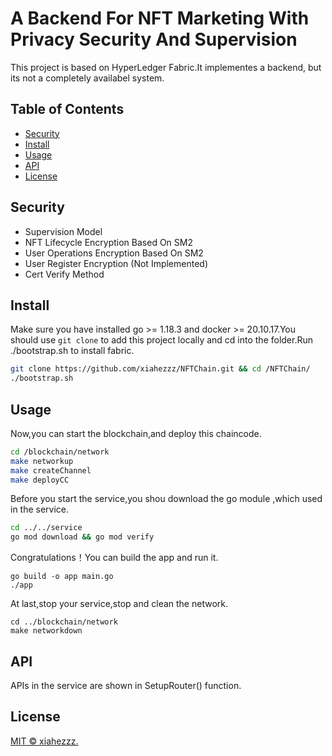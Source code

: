 # A Backend For NFT Marketing With Privacy Security And Supervision

This project is based on HyperLedger Fabric.It implementes a backend, but its not a completely availabel system.

## Table of Contents

- [Security](#security)
- [Install](#install)
- [Usage](#usage)
- [API](#api)
- [License](#license)

## Security

* Supervision Model
* NFT Lifecycle Encryption Based On SM2
* User Operations Encryption Based On SM2
* User Register Encryption (Not Implemented)
* Cert Verify Method

## Install

Make sure you have installed go >= 1.18.3 and docker >= 20.10.17.You should use  `git clone` to add this project  locally and cd into the folder.Run ./bootstrap.sh to install fabric.

```bash
git clone https://github.com/xiahezzz/NFTChain.git && cd /NFTChain/
./bootstrap.sh
```

## Usage

Now,you can start the blockchain,and deploy this chaincode.

```bash
cd /blockchain/network
make networkup
make createChannel
make deployCC
```

Before you start the service,you shou download the go module ,which used in the service.

```bash
cd ../../service
go mod download && go mod verify
```

Congratulations！You can build the app and run it.

```
go build -o app main.go
./app
```

At last,stop your service,stop and clean the network.

```
cd ../blockchain/network
make networkdown
```

## API

APIs in the service are shown in SetupRouter() function.

## License

[MIT © xiahezzz.](../LICENSE)
